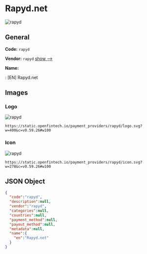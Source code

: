 
# Rapyd.net 
![rapyd](https://static.openfintech.io/payment_providers/rapyd/logo.svg?w=400&c=v0.59.26#w100)  

## General 
 
**Code:** `rapyd` 
 
**Vendor:** `rapyd` [show -->](/vendors/rapyd/) 
 
**Name:** 
 
:	[EN] Rapyd.net 
 

## Images 

### Logo 
 
![rapyd](https://static.openfintech.io/payment_providers/rapyd/logo.svg?w=400&c=v0.59.26#w100)  

```
https://static.openfintech.io/payment_providers/rapyd/logo.svg?w=400&c=v0.59.26#w100
```  

### Icon 
 
![rapyd](https://static.openfintech.io/payment_providers/rapyd/icon.svg?w=278&c=v0.59.26#w100)  

```
https://static.openfintech.io/payment_providers/rapyd/icon.svg?w=278&c=v0.59.26#w100
```  

## JSON Object 

```json
{
  "code":"rapyd",
  "description":null,
  "vendor":"rapyd",
  "categories":null,
  "countries":null,
  "payment_method":null,
  "payout_method":null,
  "metadata":null,
  "name":{
    "en":"Rapyd.net"
  }
}
```  
